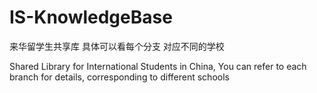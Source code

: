 # IS-KnowledgeBase
来华留学生共享库
具体可以看每个分支 对应不同的学校


Shared Library for International Students in China, You can refer to each branch for details, corresponding to different schools
